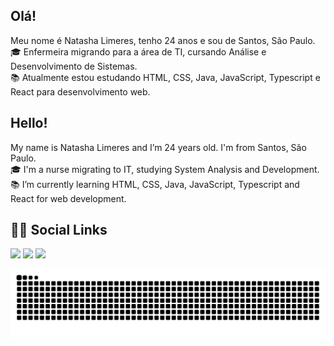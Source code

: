 <h2>Olá!</h2>
Meu nome é Natasha Limeres, tenho 24 anos e sou de Santos, São Paulo.<br>
🎓 Enfermeira migrando para a área de TI, cursando Análise e Desenvolvimento de Sistemas.<br>
📚 Atualmente estou estudando HTML, CSS, Java, JavaScript, Typescript e React para desenvolvimento web.
<br>
<h2>Hello!</h2>
My name is Natasha Limeres and I’m 24 years old. I'm from Santos, São Paulo.<br>
🎓 I'm a nurse migrating to IT, studying System Analysis and Development.<br>
📚 I’m currently learning HTML, CSS, Java, JavaScript, Typescript and React for web development.
<br>
<h2>👩🏻 Social Links</h2>
<div>
  <a href="https://instagram.com/natashalimeres" target="_blank"><img src="https://img.shields.io/badge/-Instagram-%23E4405F?style=for-the-badge&logo=instagram&logoColor=white" target="_blank"></a>
  <a href = "mailto:natashaslimeres@gmail.com"><img src="https://img.shields.io/badge/-Gmail-%23333?style=for-the-badge&logo=gmail&logoColor=white" target="_blank"></a>
  <a href="https://www.linkedin.com/in/natasha-limeres-1b0a97232/" target="_blank"><img src="https://img.shields.io/badge/-LinkedIn-%230077B5?style=for-the-badge&logo=linkedin&logoColor=white" target="_blank"></a> 
</div>

![Snake animation](https://github.com/NatashaLimeres/NatashaLimeres/blob/output/github-contribution-grid-snake.svg)

